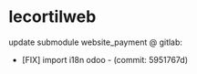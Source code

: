 # lecortilweb

update submodule website_payment @ gitlab:
- [FIX] import i18n odoo - (commit: 5951767d)
